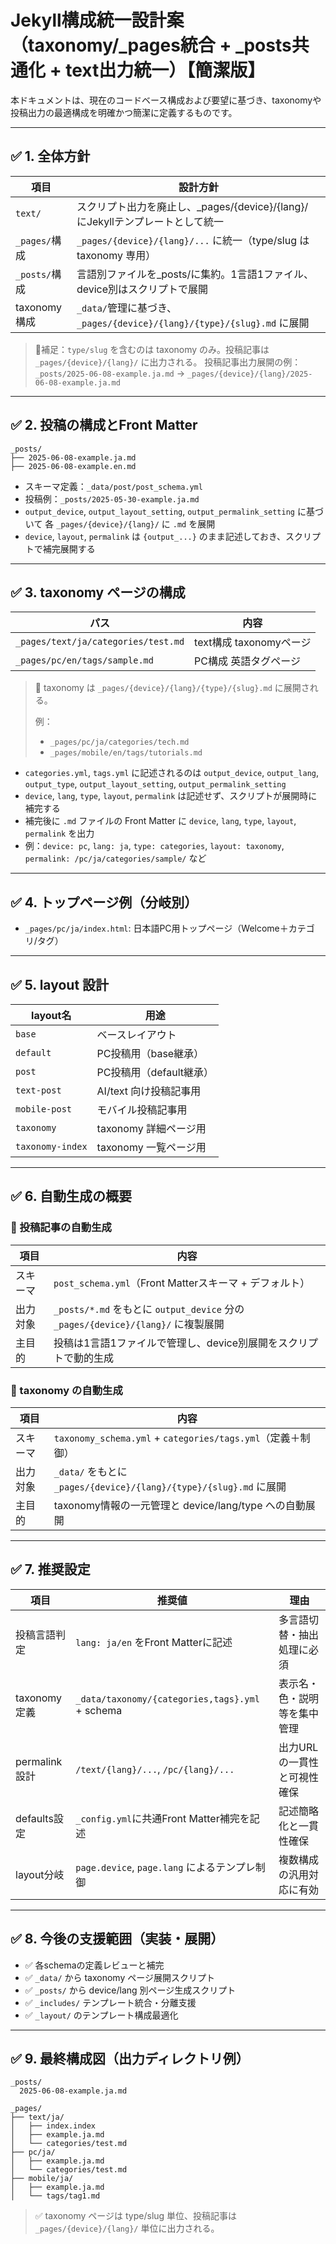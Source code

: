 # Jekyll構成統一設計案（taxonomy/_pages統合 + _posts共通化 + text出力統一）【簡潔版】

本ドキュメントは、現在のコードベース構成および要望に基づき、taxonomyや投稿出力の最適構成を明確かつ簡潔に定義するものです。

---

## ✅ 1. 全体方針

| 項目 | 設計方針 |
|------|----------|
| `text/` | スクリプト出力を廃止し、_pages/{device}/{lang}/ にJekyllテンプレートとして統一 |
| `_pages/`構成 | `_pages/{device}/{lang}/...` に統一（type/slug は taxonomy 専用） |
| `_posts/`構成 | 言語別ファイルを_posts/に集約。1言語1ファイル、device別はスクリプトで展開 | 
| taxonomy構成 | `_data/`管理に基づき、`_pages/{device}/{lang}/{type}/{slug}.md` に展開 |

> 📝補足：`type/slug` を含むのは taxonomy のみ。投稿記事は `_pages/{device}/{lang}/` に出力される。
> 投稿記事出力展開の例： `_posts/2025-06-08-example.ja.md` → `_pages/{device}/{lang}/2025-06-08-example.ja.md`

---

## ✅ 2. 投稿の構成とFront Matter

```plaintext
_posts/
├── 2025-06-08-example.ja.md
├── 2025-06-08-example.en.md
```

- スキーマ定義：`_data/post/post_schema.yml`
- 投稿例：`_posts/2025-05-30-example.ja.md`
- `output_device`, `output_layout_setting`, `output_permalink_setting` に基づいて
  各 `_pages/{device}/{lang}/` に `.md` を展開
- `device`, `layout`, `permalink` は `{output_...}` のまま記述しておき、スクリプトで補完展開する

---

## ✅ 3. taxonomy ページの構成

| パス | 内容 |
|------|------|
| `_pages/text/ja/categories/test.md` | text構成 taxonomyページ |
| `_pages/pc/en/tags/sample.md`       | PC構成 英語タグページ |

> 🔎 taxonomy は `_pages/{device}/{lang}/{type}/{slug}.md` に展開される。
>
> 例：
> - `_pages/pc/ja/categories/tech.md`
> - `_pages/mobile/en/tags/tutorials.md`

- `categories.yml`, `tags.yml` に記述されるのは `output_device`, `output_lang`, `output_type`, `output_layout_setting`, `output_permalink_setting`
- `device`, `lang`, `type`, `layout`, `permalink` は記述せず、スクリプトが展開時に補完する
- 補完後に `.md` ファイルの Front Matter に `device`, `lang`, `type`, `layout`, `permalink` を出力
- 例：`device: pc`, `lang: ja`, `type: categories`, `layout: taxonomy`, `permalink: /pc/ja/categories/sample/` など

---

## ✅ 4. トップページ例（分岐別）

- `_pages/pc/ja/index.html`: 日本語PC用トップページ（Welcome＋カテゴリ/タグ）

---

## ✅ 5. layout 設計

| layout名 | 用途 |
|----------|------|
| `base`            | ベースレイアウト |
| `default`         | PC投稿用（base継承） |
| `post`            | PC投稿用（default継承） |
| `text-post`       | AI/text 向け投稿記事用 |
| `mobile-post`     | モバイル投稿記事用 |
| `taxonomy`        | taxonomy 詳細ページ用 |
| `taxonomy-index`  | taxonomy 一覧ページ用 |

---

## ✅ 6. 自動生成の概要

### 🔹 投稿記事の自動生成

| 項目 | 内容 |
|------|------|
| スキーマ | `post_schema.yml`（Front Matterスキーマ + デフォルト） |
| 出力対象 | `_posts/*.md` をもとに `output_device` 分の `_pages/{device}/{lang}/` に複製展開 |
| 主目的 | 投稿は1言語1ファイルで管理し、device別展開をスクリプトで動的生成 |

### 🔹 taxonomy の自動生成

| 項目 | 内容 |
|------|------|
| スキーマ | `taxonomy_schema.yml` + `categories/tags.yml`（定義＋制御） |
| 出力対象 | `_data/` をもとに `_pages/{device}/{lang}/{type}/{slug}.md` に展開 |
| 主目的 | taxonomy情報の一元管理と device/lang/type への自動展開 |

---

## ✅ 7. 推奨設定

| 項目 | 推奨値 | 理由 |
|------|--------|------|
| 投稿言語判定 | `lang: ja/en` をFront Matterに記述 | 多言語切替・抽出処理に必須 |
| taxonomy定義 | `_data/taxonomy/{categories,tags}.yml` + schema | 表示名・色・説明等を集中管理 |
| permalink設計 | `/text/{lang}/...`, `/pc/{lang}/...` | 出力URLの一貫性と可視性確保 |
| defaults設定 | `_config.yml`に共通Front Matter補完を記述 | 記述簡略化と一貫性確保 |
| layout分岐 | `page.device`, `page.lang` によるテンプレ制御 | 複数構成の汎用対応に有効 |

---

## ✅ 8. 今後の支援範囲（実装・展開）

- ✅ 各schemaの定義レビューと補完
- ✅ `_data/` から taxonomy ページ展開スクリプト
- ✅ `_posts/` から device/lang 別ページ生成スクリプト
- ✅ `_includes/` テンプレート統合・分離支援
- ✅ `_layout/` のテンプレート構成最適化

---

## ✅ 9. 最終構成図（出力ディレクトリ例）

```plaintext
_posts/
  2025-06-08-example.ja.md

_pages/
├── text/ja/
│   ├── index.index
│   ├── example.ja.md
│   └── categories/test.md
├── pc/ja/
│   ├── example.ja.md
│   └── categories/test.md
├── mobile/ja/
│   ├── example.ja.md
│   └── tags/tag1.md
```

> ✅ taxonomy ページは type/slug 単位、投稿記事は `_pages/{device}/{lang}/` 単位に出力される。